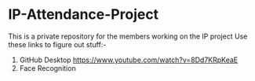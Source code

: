 # IP-Attendance-Project
This is a private repository for the members working on the IP project 
Use these links to figure out stuff:-

1. GitHub Desktop https://www.youtube.com/watch?v=8Dd7KRpKeaE
2. Face Recognition 

